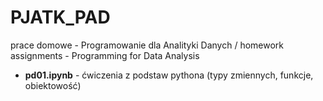# PJATK_PAD
prace domowe - Programowanie dla Analityki Danych / homework assignments - Programming for Data Analysis

- **pd01.ipynb** - ćwiczenia z podstaw pythona (typy zmiennych, funkcje, obiektowość)
